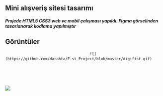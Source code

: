<h2>Mini alışveriş sitesi tasarımı</h2>

<h5>Projede HTML5 CSS3 web ve mobil çalışması yapıldı. Figma görselinden tasarlanarak kodlama yapılmıştır</5>

<h2>Görüntüler</h2>

                                          ![](https://github.com/darahta/F-st_Project/blob/master/digifist.gif)

<br/><br/><br/>

![](https://github.com/darahta/F-st_Project/blob/master/digifist1.gif)




